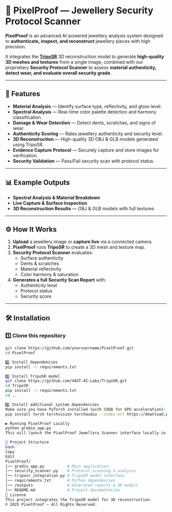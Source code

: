# 💎 PixelProof — Jewellery Security Protocol Scanner

**PixelProof** is an advanced AI-powered jewellery analysis system designed to **authenticate, inspect, and reconstruct** jewellery pieces with high precision.

It integrates the **[TripoSR](https://github.com/VAST-AI-Labs/TripoSR)** 3D reconstruction model to generate **high-quality 3D meshes and textures** from a single image, combined with our proprietary **Security Protocol Scanner** to assess **material authenticity, detect wear, and evaluate overall security grade**.

---

## 🚀 Features

- **Material Analysis** — Identify surface type, reflectivity, and gloss level.
- **Spectral Analysis** — Real-time color palette detection and harmony classification.
- **Damage & Wear Detection** — Detect dents, scratches, and signs of wear.
- **Authenticity Scoring** — Rates jewellery authenticity and security level.
- **3D Reconstruction** — High-quality 3D OBJ & GLB models generated using TripoSR.
- **Evidence Capture Protocol** — Securely capture and store images for verification.
- **Security Validation** — Pass/Fail security scan with protocol status.

---

## 📊 Example Outputs

- **Spectral Analysis & Material Breakdown**
- **Live Capture & Surface Inspection**
- **3D Reconstruction Results** — OBJ & GLB models with full textures

---

## ⚙️ How It Works

1. **Upload** a jewellery image or **capture live** via a connected camera.
2. **PixelProof** runs **TripoSR** to create a 3D mesh and texture map.
3. **Security Protocol Scanner** evaluates:
   - Surface authenticity
   - Dents & scratches
   - Material reflectivity
   - Color harmony & saturation
4. **Generates a full Security Scan Report** with:
   - Authenticity level
   - Protocol status
   - Security score

---

## 🛠 Installation

### 1️⃣ Clone this repository
```bash
git clone https://github.com/yourusername/PixelProof.git
cd PixelProof

2️⃣ Install dependencies
pip install -r requirements.txt

3️⃣ Install TripoSR model
git clone https://github.com/VAST-AI-Labs/TripoSR.git
cd TripoSR
pip install -r requirements.txt
cd ..

4️⃣ Install additional system dependencies
Make sure you have PyTorch installed (with CUDA for GPU acceleration):
pip install torch torchvision torchaudio --index-url https://download.pytorch.org/whl/cu118

▶️ Running PixelProof Locally
python gradio_app.py
This will launch the PixelProof Jewellery Scanner interface locally in your browser.

📂 Project Structure
bash
Copy
Edit
PixelProof/
│── gradio_app.py          # Main application
│── security_scanner.py    # Protocol scanning & analysis
│── triposr_integration.py # TripoSR model interface
│── requirements.txt       # Python dependencies
│── /outputs               # Generated reports & 3D models
│── README.md              # Project documentation
📜 License
This project integrates the TripoSR model for 3D reconstruction.
© 2025 PixelProof — All Rights Reserved.
